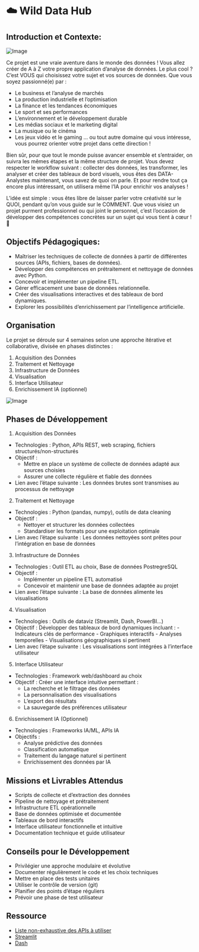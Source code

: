 # ☁️ Wild Data Hub
## Introduction et Contexte:

![Image](https://github.com/user-attachments/assets/4e38ae6e-12e8-4c4d-8588-ee45f6c4b3ab)

Ce projet est une vraie aventure dans le monde des données ! Vous allez créer de A à Z votre propre application d’analyse de données. Le plus cool ? C’est VOUS qui choisissez votre sujet et vos sources de données. Que vous soyez passionné(e) par :

* Le business et l’analyse de marchés
* La production industrielle et l’optimisation
* La finance et les tendances économiques
* Le sport et ses performances
* L’environnement et le développement durable
* Les médias sociaux et le marketing digital
* La musique ou le cinéma
* Les jeux vidéo et le gaming … ou tout autre domaine qui vous intéresse, vous pourrez orienter votre projet dans cette direction !

Bien sûr, pour que tout le monde puisse avancer ensemble et s’entraider, on suivra les mêmes étapes et la même structure de projet. Vous devez respecter le workflow suivant : collecter des données, les transformer, les analyser et créer des tableaux de bord visuels, vous êtes des DATA-Analystes maintenant, vous savez de quoi on parle. Et pour rendre tout ça encore plus intéressant, on utilisera même l’IA pour enrichir vos analyses !

L’idée est simple : vous êtes libre de laisser parler votre créativité sur le QUOI, pendant qu’on vous guide sur le COMMENT. Que vous visiez un projet purment professionnel ou qui joint le personnel, c’est l’occasion de développer des compétences concrètes sur un sujet qui vous tient à cœur ! 🚀

## Objectifs Pédagogiques:

* Maîtriser les techniques de collecte de données à partir de différentes sources (APIs, fichiers, bases de données).
* Développer des compétences en prétraitement et nettoyage de données avec Python.
* Concevoir et implémenter un pipeline ETL.
* Gérer efficacement une base de données relationnelle.
* Créer des visualisations interactives et des tableaux de bord dynamiques.
* Explorer les possibilités d’enrichissement par l’intelligence artificielle.

## Organisation

Le projet se déroule sur 4 semaines selon une approche itérative et collaborative, divisée en phases distinctes :
1. Acquisition des Données <br>
2. Traitement et Nettoyage <br>
3. Infrastructure de Données <br>
4. Visualisation <br>
5. Interface Utilisateur <br>
6. Enrichissement IA (optionnel) 

![Image](https://github.com/user-attachments/assets/3e8d9424-bf77-4980-a35e-dd50c1e0b4c9)

## Phases de Développement

1. Acquisition des Données <br>
* Technologies : Python, APIs REST, web scraping, fichiers structurés/non-structurés
* Objectif :
  - Mettre en place un système de collecte de données adapté aux sources choisies
  - Assurer une collecte régulière et fiable des données
* Lien avec l’étape suivante : Les données brutes sont transmises au processus de nettoyage
  
2. Traitement et Nettoyage <br>
* Technologies : Python (pandas, numpy), outils de data cleaning
* Objectif :
  - Nettoyer et structurer les données collectées
  - Standardiser les formats pour une exploitation optimale
* Lien avec l’étape suivante : Les données nettoyées sont prêtes pour l’intégration en base de données
  
3. Infrastructure de Données <br>
* Technologies : Outil ETL au choix, Base de données PostregreSQL
* Objectif :
  - Implémenter un pipeline ETL automatisé
  - Concevoir et maintenir une base de données adaptée au projet
* Lien avec l’étape suivante : La base de données alimente les visualisations
  
4. Visualisation <br>
* Technologies : Outils de dataviz (Streamlit, Dash, PowerBI…)
* Objectif : Développer des tableaux de bord dynamiques incluant : - Indicateurs clés de performance - Graphiques interactifs - Analyses temporelles - Visualisations géographiques si pertinent
* Lien avec l’étape suivante : Les visualisations sont intégrées à l’interface utilisateur
  
5. Interface Utilisateur <br>
* Technologies : Framework web/dashboard au choix
* Objectif : Créer une interface intuitive permettant :
  - La recherche et le filtrage des données
  - La personnalisation des visualisations
  - L’export des résultats
  - La sauvegarde des préférences utilisateur

6. Enrichissement IA (Optionnel) <br>
* Technologies : Frameworks IA/ML, APIs IA
* Objectifs :
  - Analyse prédictive des données
  - Classification automatique
  - Traitement du langage naturel si pertinent
  - Enrichissement des données par IA

## Missions et Livrables Attendus

* Scripts de collecte et d’extraction des données
* Pipeline de nettoyage et prétraitement
* Infrastructure ETL opérationnelle
* Base de données optimisée et documentée
* Tableaux de bord interactifs
* Interface utilisateur fonctionnelle et intuitive
* Documentation technique et guide utilisateur

## Conseils pour le Développement

* Privilégier une approche modulaire et évolutive
* Documenter régulièrement le code et les choix techniques
* Mettre en place des tests unitaires
* Utiliser le contrôle de version (git)
* Planifier des points d’étape réguliers
* Prévoir une phase de test utilisateur

## Ressource
* [Liste non-exhaustive des APIs à utiliser](https://docs.google.com/document/d/1HZcOZ60cGACjA56UJY5l-vTVvXdguJNhL4woeXBPtJo/edit?tab=t.0) <br>
* [Streamlit](https://www.youtube.com/@CodingIsFun/playlists) <br>
* [Dash](https://www.youtube.com/@CharmingData)
